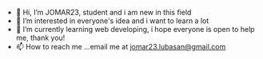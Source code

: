 - 👋 Hi, I’m JOMAR23, student and i am new in this field
- 👀 I’m interested in everyone's idea and i want to learn a lot
- 🌱 I’m currently learning web developing, i hope everyone is open to help me, thank you!
- 📫 How to reach me ...email me at jomar23.lubasan@gmail.com

<!---
JOMA23-CREATOR/JOMA23-CREATOR is a ✨ special ✨ repository because its `README.md` (this file) appears on your GitHub profile.
You can click the Preview link to take a look at your changes.
--->

